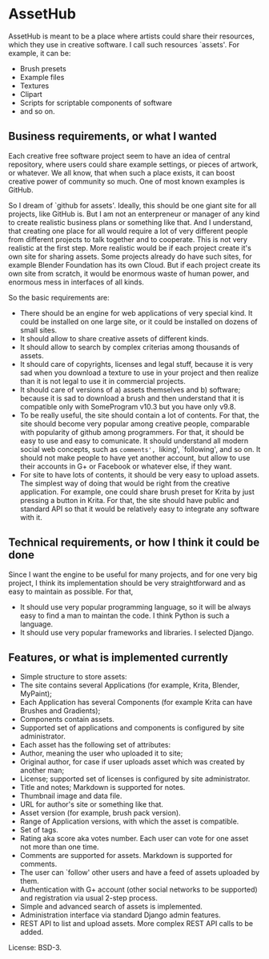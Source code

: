 AssetHub
========

AssetHub is meant to be a place where artists could share their resources,
which they use in creative software. I call such resources `assets'. For
example, it can be:

* Brush presets
* Example files
* Textures
* Clipart
* Scripts for scriptable components of software
* and so on.

Business requirements, or what I wanted
---------------------------------------

Each creative free software project seem to have an idea of central repository,
where users could share example settings, or pieces of artwork, or whatever. We
all know, that when such a place exists, it can boost creative power of
community so much. One of most known examples is GitHub.

So I dream of `github for assets'. Ideally, this should be one giant site for
all projects, like GitHub is. But I am not an enterpreneur or manager of any
kind to create realistic business plans or something like that. And I
understand, that creating one place for all would require a lot of very
different people from different projects to talk together and to cooperate.
This is not very realistic at the first step. More realistic would be if each
project create it's own site for sharing assets. Some projects already do have
such sites, for example Blender Foundation has its own Cloud. But if each
project create its own site from scratch, it would be enormous waste of human
power, and enormous mess in interfaces of all kinds.

So the basic requirements are:

* There should be an engine for web applications of very special kind. It could
  be installed on one large site, or it could be installed on dozens of small
  sites.
* It should allow to share creative assets of different kinds.
* It should allow to search by complex criterias among thousands of assets.
* It should care of copyrights, licenses and legal stuff, because it is very
  sad when you download a texture to use in your project and then realize than
  it is not legal to use it in commercial projects.
* It should care of versions of a) assets themselves and b) software; because
  it is sad to download a brush and then understand that it is compatible only
  with SomeProgram v10.3 but you have only v9.8.
* To be really useful, the site should contain a lot of contents. For that, the
  site should become very popular among creative people, comparable with
  popularity of github among programmers. For that, it should be easy to use
  and easy to comunicate. It should understand all modern social web concepts,
  such as `comments', `liking', `following', and so on. It should not make
  people to have yet another account, but allow to use their accounts in G+ or
  Facebook or whatever else, if they want.
* For site to have lots of contents, it should be very easy to upload assets.
  The simplest way of doing that would be right from the creative application.
  For example, one could share brush preset for Krita by just pressing a button
  in Krita. For that, the site should have public and standard API so that it
  would be relatively easy to integrate any software with it.

Technical requirements, or how I think it could be done
-------------------------------------------------------

Since I want the engine to be useful for many projects, and for one very big
project, I think its implementation should be very straightforward and as easy
to maintain as possible. For that,

* It should use very popular programming language, so it will be always easy to
  find a man to maintan the code. I think Python is such a language.
* It should use very popular frameworks and libraries. I selected Django.

Features, or what is implemented currently
------------------------------------------

* Simple structure to store assets:
 * The site contains several Applications (for example, Krita, Blender, MyPaint);
 * Each Application has several Components (for example Krita can have Brushes and Gradients);
 * Components contain assets.
 * Supported set of applications and components is configured by site administrator.
* Each asset has the following set of attributes:
 * Author, meaning the user who uploaded it to site;
 * Original author, for case if user uploads asset which was created by another man;
 * License; supported set of licenses is configured by site administrator.
 * Title and notes; Markdown is supported for notes.
 * Thumbnail image and data file.
 * URL for author's site or something like that.
 * Asset version (for example, brush pack version).
 * Range of Application versions, with which the asset is compatible.
 * Set of tags.
 * Rating aka score aka votes number. Each user can vote for one asset not more than one time.
* Comments are supported for assets. Markdown is supported for comments.
* The user can `follow' other users and have a feed of assets uploaded by them.
* Authentication with G+ account (other social networks to be supported) and
  registration via usual 2-step process.
* Simple and advanced search of assets is implemented.
* Administration interface via standard Django admin features.
* REST API to list and upload assets. More complex REST API calls to be added.


License: BSD-3.

